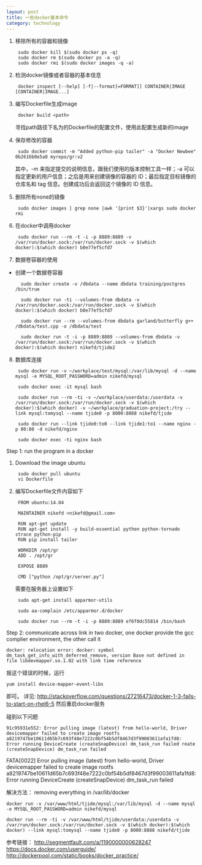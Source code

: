 ```yaml
---
layout: post
title: 一些docker基本命令
category: technology
---
```


1. 移除所有的容器和镜像

        sudo docker kill $(sudo docker ps -q)
        sudo docker rm $(sudo docker ps -a -q)
        sudo docker rmi $(sudo docker images -q -a)

2. 检测docker镜像或者容器的基本信息

        docker inspect [--help] [-f|--format[=FORMAT]] CONTAINER|IMAGE [CONTAINER|IMAGE...]

3. 编写Dockerfile生成image

        docker build <path> 

    寻找path路径下名为的Dockerfile的配置文件，使用此配置生成新的image

4. 保存修改的容器

        sudo docker commit -m "Added python-pip tailer" -a "Docker Newbee" 0b2616b0e5a8 myrepo/gr:v2

    其中，-m 来指定提交的说明信息，跟我们使用的版本控制工具一样；-a 可以指定更新的用户信息；之后是用来创建镜像的容器的 ID；最后指定目标镜像的仓库名和 tag 信息。创建成功后会返回这个镜像的 ID 信息。

5. 删除所有none的镜像

        sudo docker images | grep none |awk '{print $3}'|xargs sudo docker rmi

6. 在docker中调用docker

        sudo docker run --rm -t -i -p 8889:8889 -v /var/run/docker.sock:/var/run/docker.sock -v $(which docker):$(which docker) b0e77ef5cfd7

7. 数据卷容器的使用

- 创建一个数据卷容器

        sudo docker create -v /dbdata --name dbdata training/postgres /bin/true

        sudo docker run -ti --volumes-from dbdata -v /var/run/docker.sock:/var/run/docker.sock -v $(which docker):$(which docker) b0e77ef5cfd7

        sudo docker run --rm --volumes-from dbdata garland/butterfly g++ /dbdata/test.cpp -o /dbdata/test
        
        sudo docker run -t -i -p 8889:8889 --volumes-from dbdata -v /var/run/docker.sock:/var/run/docker.sock -v $(which docker):$(which docker) nikefd/tjide2

8. 数据库连接

        sudo docker run -v ~/workplace/test/mysql:/var/lib/mysql -d --name mysql -e MYSQL_ROOT_PASSWORD=admin nikefd/mysql

        sudo docker exec -it mysql bash

        sudo docker run --rm -ti -v ~/workplace/userdata:/userdata -v /var/run/docker.sock:/var/run/docker.sock -v $(which docker):$(which docker) -v ~/workplace/graduation-project:/try --link mysql:tomysql --name tjide0 -p 8000:8888 nikefd/tjide

        sudo docker run --link tjide0:to0 --link tjide1:to1 --name nginx -p 80:80 -d nikefd/nginx

        sudo docker exec -ti nginx bash

Step 1: run the program in a docker

1. Download the image ubuntu

        sudo docker pull ubuntu
        vi Dockerfile

2. 编写Dockerfile文件内容如下

        FROM ubuntu:14.04
    
        MAINTAINER nikefd <nikefd@gmail.com>
    
        RUN apt-get update
        RUN apt-get install -y build-essential python python-tornado strace python-pip
        RUN pip install tailer
    
        WORKDIR /opt/gr
        ADD . /opt/gr
    
        EXPOSE 8889
    
        CMD ["python /opt/gr/server.py"]

    需要在服务器上设置如下
    
        sudo apt-get install apparmor-utils

        sudo aa-complain /etc/apparmor.d/docker
      
        sudo docker run --rm -t -i -p 8889:8889 ef6f0dc55814 /bin/bash

Step 2: communicate across link in two docker, one docker provide the gcc complier environment, the other call it

    docker: relocation error: docker: symbol dm_task_get_info_with_deferred_remove, version Base not defined in file libdevmapper.so.1.02 with link time reference

报这个错误的时候，运行

    yum install device-mapper-event-libs

即可。 详见: http://stackoverflow.com/questions/27216473/docker-1-3-fails-to-start-on-rhel6-5
然后重启docker服务

碰到以下问题

    91c95931e552: Error pulling image (latest) from hello-world, Driver devicemapper failed to create image rootfs a8219747be10611d65b7c693f48e7222c0bf54b5df8467d3f99003611afa1fd8: Error running DeviceCreate (createSnapDevice) dm_task_run failed reate (createSnapDevice) dm_task_run failed 
FATA[0022] Error pulling image (latest) from hello-world, Driver devicemapper failed to create image rootfs a8219747be10611d65b7c693f48e7222c0bf54b5df8467d3f99003611afa1fd8: Error running DeviceCreate (createSnapDevice) dm_task_run failed 

解决方法：
removing everything in /var/lib/docker

    docker run -v /var/www/html/tjide/mysql:/var/lib/mysql -d --name mysql -e MYSQL_ROOT_PASSWORD=admin nikefd/mysql

    docker run --rm -ti -v /var/www/html/tjide/userdata:/userdata -v /var/run/docker.sock:/var/run/docker.sock -v $(which docker):$(which docker) --link mysql:tomysql --name tjide0 -p 8000:8888 nikefd/tjide

参考链接：
http://segmentfault.com/a/1190000000628247
https://docs.docker.com/userguide/
http://dockerpool.com/static/books/docker_practice/
